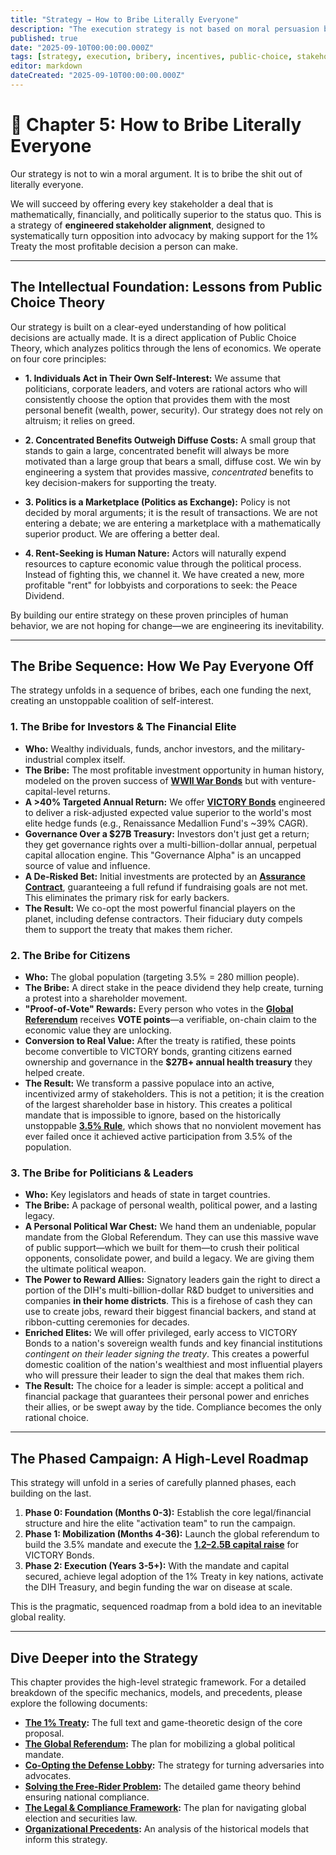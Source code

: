 ```yaml
---
title: "Strategy → How to Bribe Literally Everyone"
description: "The execution strategy is not based on moral persuasion but on a superior, direct financial bribe for every stakeholder, from citizens to the military-industrial complex."
published: true
date: "2025-09-10T00:00:00.000Z"
tags: [strategy, execution, bribery, incentives, public-choice, stakeholder-alignment]
editor: markdown
dateCreated: "2025-09-10T00:00:00.000Z"
---
```


# 📖 Chapter 5: How to Bribe Literally Everyone

Our strategy is not to win a moral argument. It is to bribe the shit out of literally everyone.

We will succeed by offering every key stakeholder a deal that is mathematically, financially, and politically superior to the status quo. This is a strategy of **engineered stakeholder alignment**, designed to systematically turn opposition into advocacy by making support for the 1% Treaty the most profitable decision a person can make.

---

## The Intellectual Foundation: Lessons from Public Choice Theory

Our strategy is built on a clear-eyed understanding of how political decisions are actually made. It is a direct application of Public Choice Theory, which analyzes politics through the lens of economics. We operate on four core principles:

- **1. Individuals Act in Their Own Self-Interest:** We assume that politicians, corporate leaders, and voters are rational actors who will consistently choose the option that provides them with the most personal benefit (wealth, power, security). Our strategy does not rely on altruism; it relies on greed.

- **2. Concentrated Benefits Outweigh Diffuse Costs:** A small group that stands to gain a large, concentrated benefit will always be more motivated than a large group that bears a small, diffuse cost. We win by engineering a system that provides massive, _concentrated_ benefits to key decision-makers for supporting the treaty.

- **3. Politics is a Marketplace (Politics as Exchange):** Policy is not decided by moral arguments; it is the result of transactions. We are not entering a debate; we are entering a marketplace with a mathematically superior product. We are offering a better deal.

- **4. Rent-Seeking is Human Nature:** Actors will naturally expend resources to capture economic value through the political process. Instead of fighting this, we channel it. We have created a new, more profitable "rent" for lobbyists and corporations to seek: the Peace Dividend.

By building our entire strategy on these proven principles of human behavior, we are not hoping for change—we are engineering its inevitability.

---

## The Bribe Sequence: How We Pay Everyone Off

The strategy unfolds in a sequence of bribes, each one funding the next, creating an unstoppable coalition of self-interest.

### 1. The Bribe for Investors & The Financial Elite

- **Who:** Wealthy individuals, funds, anchor investors, and the military-industrial complex itself.
- **The Bribe:** The most profitable investment opportunity in human history, modeled on the proven success of **[WWII War Bonds](./reference/organizational-precedents.md)** but with venture-capital-level returns.
- **A >40% Targeted Annual Return:** We offer **[VICTORY Bonds](./economics.md)** engineered to deliver a risk-adjusted expected value superior to the world's most elite hedge funds (e.g., Renaissance Medallion Fund's ~39% CAGR).
- **Governance Over a $27B Treasury:** Investors don't just get a return; they get governance rights over a multi-billion-dollar annual, perpetual capital allocation engine. This "Governance Alpha" is an uncapped source of value and influence.
- **A De-Risked Bet:** Initial investments are protected by an **[Assurance Contract](./economics/fundraising-strategy.md)**, guaranteeing a full refund if fundraising goals are not met. This eliminates the primary risk for early backers.
- **The Result:** We co-opt the most powerful financial players on the planet, including defense contractors. Their fiduciary duty compels them to support the treaty that makes them richer.

### 2. The Bribe for Citizens

- **Who:** The global population (targeting 3.5% = 280 million people).
- **The Bribe:** A direct stake in the peace dividend they help create, turning a protest into a shareholder movement.
- **"Proof-of-Vote" Rewards:** Every person who votes in the **[Global Referendum](./strategy/global-referendum/)** receives **VOTE points**—a verifiable, on-chain claim to the economic value they are unlocking.
- **Conversion to Real Value:** After the treaty is ratified, these points become convertible to VICTORY bonds, granting citizens earned ownership and governance in the **$27B+ annual health treasury** they helped create.
- **The Result:** We transform a passive populace into an active, incentivized army of stakeholders. This is not a petition; it is the creation of the largest shareholder base in history. This creates a political mandate that is impossible to ignore, based on the historically unstoppable **[3.5% Rule](./reference/organizational-precedents.md)**, which shows that no nonviolent movement has ever failed once it achieved active participation from 3.5% of the population.

### 3. The Bribe for Politicians & Leaders

- **Who:** Key legislators and heads of state in target countries.
- **The Bribe:** A package of personal wealth, political power, and a lasting legacy.
- **A Personal Political War Chest:** We hand them an undeniable, popular mandate from the Global Referendum. They can use this massive wave of public support—which we built for them—to crush their political opponents, consolidate power, and build a legacy. We are giving them the ultimate political weapon.
- **The Power to Reward Allies:** Signatory leaders gain the right to direct a portion of the DIH's multi-billion-dollar R&D budget to universities and companies **in their home districts**. This is a firehose of cash they can use to create jobs, reward their biggest financial backers, and stand at ribbon-cutting ceremonies for decades.
- **Enriched Elites:** We will offer privileged, early access to VICTORY Bonds to a nation's sovereign wealth funds and key financial institutions _contingent on their leader signing the treaty_. This creates a powerful domestic coalition of the nation's wealthiest and most influential players who will pressure their leader to sign the deal that makes them rich.
- **The Result:** The choice for a leader is simple: accept a political and financial package that guarantees their personal power and enriches their allies, or be swept away by the tide. Compliance becomes the only rational choice.

---

## The Phased Campaign: A High-Level Roadmap

This strategy will unfold in a series of carefully planned phases, each building on the last.

1.  **Phase 0: Foundation (Months 0-3):** Establish the core legal/financial structure and hire the elite "activation team" to run the campaign.
2.  **Phase 1: Mobilization (Months 4-36):** Launch the global referendum to build the 3.5% mandate and execute the **[$1.2–$2.5B capital raise](./economics/fundraising-and-budget-plan.md)** for VICTORY Bonds.
3.  **Phase 2: Execution (Years 3-5+):** With the mandate and capital secured, achieve legal adoption of the 1% Treaty in key nations, activate the DIH Treasury, and begin funding the war on disease at scale.

This is the pragmatic, sequenced roadmap from a bold idea to an inevitable global reality.

---

## Dive Deeper into the Strategy

This chapter provides the high-level strategic framework. For a detailed breakdown of the specific mechanics, models, and precedents, please explore the following documents:

- **[The 1% Treaty](./strategy/1-percent-treaty.md):** The full text and game-theoretic design of the core proposal.
- **[The Global Referendum](./strategy/global-referendum/):** The plan for mobilizing a global political mandate.
- **[Co-Opting the Defense Lobby](./strategy/co-opting-defense-contractors.md):** The strategy for turning adversaries into advocates.
- **[Solving the Free-Rider Problem](./strategy/free-rider-solution.md):** The detailed game theory behind ensuring national compliance.
- **[The Legal & Compliance Framework](./strategy/legal-compliance-framework.md):** The plan for navigating global election and securities law.
- **[Organizational Precedents](./reference/organizational-precedents.md):** An analysis of the historical models that inform this strategy.

